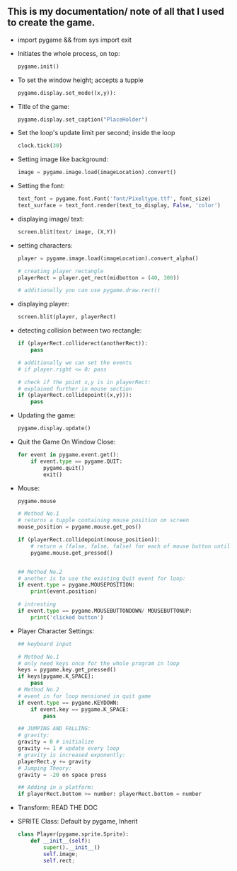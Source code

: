 ## This is my documentation/ note of all that I used to create the game.

 * import pygame &&
from sys import exit

* Initiates the whole process, on top:
    ```py
    pygame.init()
    ``` 

* To set the window height; accepts a tupple
    ```py
    pygame.display.set_mode((x,y)):  
    ```

* Title of the game: 
    ```py
    pygame.display.set_caption("PlaceHolder")
    ```

* Set the loop's update limit per second; inside the loop
    ```py 
    clock.tick(30) 
    ``` 

* Setting image like background:
    ```py
    image = pygame.image.load(imageLocation).convert()
    ```
    
* Setting the font:
    ```py
    text_font = pygame.font.Font('font/Pixeltype.ttf', font_size)
    text_surface = text_font.render(text_to_display, False, 'color')
    ```

* displaying image/ text:
    ```py
    screen.blit(text/ image, (X,Y))
    ```

* setting characters:
    ```py
    player = pygame.image.load(imageLocation).convert_alpha()
    
    # creating player rectangle 
    playerRect = player.get_rect(midbotton = (40, 300))
    
    # additionally you can use pygame.draw.rect()
    ```

* displaying player:
    ```py
    screen.blit(player, playerRect)
    ```

* detecting collision between two rectangle:
    ```py
    if (playerRect.colliderect(anotherRect)):
        pass

    # additionally we can set the events
    # if player.right <= 0: pass

    # check if the point x,y is in playerRect:
    # explained further in mouse section
    if (playerRect.collidepoint((x,y))):
        pass
    ```

* Updating the game:
    ```py
    pygame.display.update()
    ```

* Quit the Game On Window Close:
    ```py
    for event in pygame.event.get():
        if event.type == pygame.QUIT:
            pygame.quit()
            exit()
    ```

*  Mouse:
    ```py
    pygame.mouse

    # Method No.1
    # returns a tupple containing mouse position on screen
    mouse_position = pygame.mouse.get_pos()

    if (playerRect.collidepoint(mouse_position)):
        # return a (false, false, false) for each of mouse button until click
        pygame.mouse.get_pressed()


    ## Method No.2
    # another is to use the existing Quit event for loop:
    if event.type = pygame.MOUSEPOSITION:
        print(event.position)

    # intresting
    if event.type == pygame.MOUSEBUTTONDOWN/ MOUSEBUTTONUP:
        print('clicked button')
    ```

* Player Character Settings:
    ```py
    ## keyboard input

    # Method No.1
    # only need keys once for the whole program in loop
    keys = pygame.key.get_pressed()
    if keys[pygame.K_SPACE]:
        pass
    # Method No.2
    # event in for loop mensioned in quit game
    if event.type == pygame.KEYDOWN:
        if event.key == pygame.K_SPACE:
            pass
    
    ## JUMPING AND FALLING:
    # gravity:
    gravity = 0 # initialize
    gravity += 1 # update every loop
    # gravity is increased exponently:
    playerRect.y += gravity
    # Jumping Theory:
    gravity = -20 on space press

    ## Adding in a platform:
    if playerRect.bottom >= number: playerRect.bottom = number
    ```

* Transform: READ THE DOC

* SPRITE Class: Default by pygame, Inherit 
    ```py
    class Player(pygame.sprite.Sprite):
        def __init__(self):
            super().__init__()
            self.image;
            self.rect;

    ```